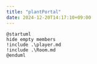 ```yaml
---
title: "plantPortal"
date: 2024-12-20T14:17:10+09:00
---
```

```plantuml
@startuml
hide empty members
!include .\player.md
!include .\Room.md
@enduml
```
